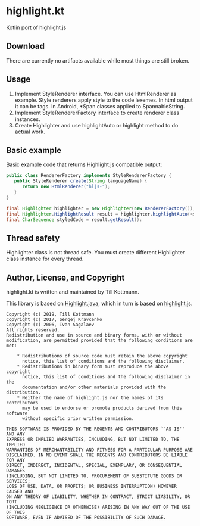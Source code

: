 # highlight.kt
Kotlin port of highlight.js

## Download

There are currently no artifacts available while most things are still broken.

## Usage

1. Implement StyleRenderer interface. You can use HtmlRenderer as example. Style renderers 
apply style to the code lexemes. In html output it can be <span> tags. In Android, *Span classes
applied to SpannableString.
2. Implement StyleRendererFactory interface to create renderer class instances.
3. Create Highlighter and use highlightAuto or highlight method to do actual work.

## Basic example

Basic example code that returns Highlight.js compatible output:
``` java
public class RendererFactory implements StyleRendererFactory {
   public StyleRenderer create(String languageName) {
      return new HtmlRenderer("hljs-");
   }
}
```
``` java
final Highlighter highlighter = new Highlighter(new RendererFactory());
final Highlighter.HighlightResult result = highlighter.highlightAuto(<source code>, null);
final CharSequence styledCode = result.getResult():
```

## Thread safety

Highlighter class is not thread safe. You must create different Highlighter class instance 
for every thread. 

## Author, License, and Copyright

highlight.kt is written and maintained by Till Kottmann.

This library is based on [Highlight.java](https://github.com/codewaves/Highlight.java), which in turn is based on [highlight.js](https://github.com/highlightjs/highlight.js).

    Copyright (c) 2019, Till Kottmann
    Copyright (c) 2017, Sergej Kravcenko
    Copyright (c) 2006, Ivan Sagalaev
    All rights reserved.
    Redistribution and use in source and binary forms, with or without
    modification, are permitted provided that the following conditions are met:

        * Redistributions of source code must retain the above copyright
          notice, this list of conditions and the following disclaimer.
        * Redistributions in binary form must reproduce the above copyright
          notice, this list of conditions and the following disclaimer in the
          documentation and/or other materials provided with the distribution.
        * Neither the name of highlight.js nor the names of its contributors
          may be used to endorse or promote products derived from this software
          without specific prior written permission.

    THIS SOFTWARE IS PROVIDED BY THE REGENTS AND CONTRIBUTORS ``AS IS'' AND ANY
    EXPRESS OR IMPLIED WARRANTIES, INCLUDING, BUT NOT LIMITED TO, THE IMPLIED
    WARRANTIES OF MERCHANTABILITY AND FITNESS FOR A PARTICULAR PURPOSE ARE
    DISCLAIMED. IN NO EVENT SHALL THE REGENTS AND CONTRIBUTORS BE LIABLE FOR ANY
    DIRECT, INDIRECT, INCIDENTAL, SPECIAL, EXEMPLARY, OR CONSEQUENTIAL DAMAGES
    (INCLUDING, BUT NOT LIMITED TO, PROCUREMENT OF SUBSTITUTE GOODS OR SERVICES;
    LOSS OF USE, DATA, OR PROFITS; OR BUSINESS INTERRUPTION) HOWEVER CAUSED AND
    ON ANY THEORY OF LIABILITY, WHETHER IN CONTRACT, STRICT LIABILITY, OR TORT
    (INCLUDING NEGLIGENCE OR OTHERWISE) ARISING IN ANY WAY OUT OF THE USE OF THIS
    SOFTWARE, EVEN IF ADVISED OF THE POSSIBILITY OF SUCH DAMAGE.

